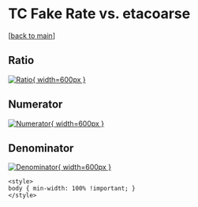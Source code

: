 # TC Fake Rate vs. etacoarse

[[back to main](./)]



## Ratio

[![Ratio](../mtv/var/TC_fakerate_stack_etacoarse.png){ width=600px }](../mtv/var/TC_fakerate_stack_etacoarse.pdf)

## Numerator

[![Numerator](../mtv/num/TC_fakerate_stack_etacoarse_num0.png){ width=600px }](../mtv/num/TC_fakerate_stack_etacoarse_num0.pdf)

## Denominator

[![Denominator](../mtv/den/TC_fakerate_stack_etacoarse_den.png){ width=600px }](../mtv/den/TC_fakerate_stack_etacoarse_den.pdf)


``` {=html}
<style>
body { min-width: 100% !important; }
</style>
```
